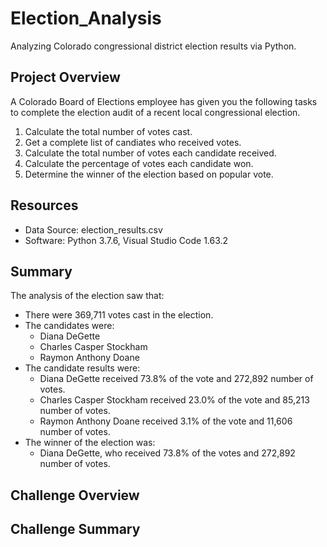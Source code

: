 # Election_Analysis
Analyzing Colorado congressional district election results via Python.
## Project Overview
A Colorado Board of Elections employee has given you the following tasks to complete the election audit of a recent local congressional election.

1. Calculate the total number of votes cast.
2. Get a complete list of candiates who received votes.
3. Calculate the total number of votes each candidate received.
4. Calculate the percentage of votes each candidate won.
5. Determine the winner of the election based on popular vote.

## Resources
- Data Source: election_results.csv
- Software: Python 3.7.6, Visual Studio Code 1.63.2

## Summary
The analysis of the election saw that:
- There were 369,711 votes cast in the election.
- The candidates were:
    - Diana DeGette
    - Charles Casper Stockham
    - Raymon Anthony Doane
- The candidate results were:
    - Diana DeGette received 73.8% of the vote and 272,892 number of votes.
    - Charles Casper Stockham received 23.0% of the vote and 85,213 number of votes.
    - Raymon Anthony Doane received 3.1% of the vote and 11,606 number of votes.
- The winner of the election was:
    - Diana DeGette, who received 73.8% of the votes and 272,892 number of votes.

## Challenge Overview

## Challenge Summary
